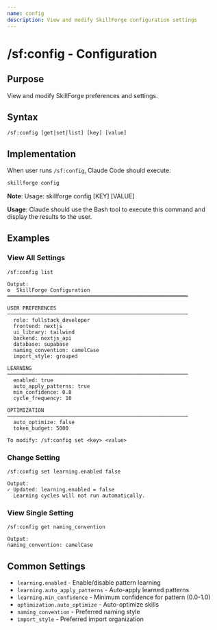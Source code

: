 ```yaml
---
name: config
description: View and modify SkillForge configuration settings
---
```


# /sf:config - Configuration

## Purpose
View and modify SkillForge preferences and settings.

## Syntax
```
/sf:config [get|set|list] [key] [value]
```


## Implementation

When user runs `/sf:config`, Claude Code should execute:

```bash
skillforge config
```

**Note**: Usage: skillforge config [KEY] [VALUE]

**Usage**: Claude should use the Bash tool to execute this command and display the results to the user.

## Examples

### View All Settings
```
/sf:config list

Output:
⚙️  SkillForge Configuration
═══════════════════════════════════════════════════════════

USER PREFERENCES
───────────────────────────────────────────────────────────
  role: fullstack_developer
  frontend: nextjs
  ui_library: tailwind
  backend: nextjs_api
  database: supabase
  naming_convention: camelCase
  import_style: grouped

LEARNING
───────────────────────────────────────────────────────────
  enabled: true
  auto_apply_patterns: true
  min_confidence: 0.8
  cycle_frequency: 10

OPTIMIZATION
───────────────────────────────────────────────────────────
  auto_optimize: false
  token_budget: 5000

To modify: /sf:config set <key> <value>
```

### Change Setting
```
/sf:config set learning.enabled false

Output:
✓ Updated: learning.enabled = false
  Learning cycles will not run automatically.
```

### View Single Setting
```
/sf:config get naming_convention

Output:
naming_convention: camelCase
```

## Common Settings
- `learning.enabled` - Enable/disable pattern learning
- `learning.auto_apply_patterns` - Auto-apply learned patterns
- `learning.min_confidence` - Minimum confidence for pattern (0.0-1.0)
- `optimization.auto_optimize` - Auto-optimize skills
- `naming_convention` - Preferred naming style
- `import_style` - Preferred import organization
